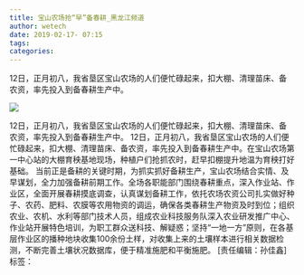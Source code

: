 ```yaml
---
title: 宝山农场抢“早”备春耕_黑龙江频道
author: wetech
date: 2019-02-17- 07:15
tags: 
categories: 
---
```

12日，正月初八，我省垦区宝山农场的人们便忙碌起来，扣大棚、清理苗床、备农资，率先投入到备春耕生产中。
<!-- more -->
                
<img align="center" border="0" src="http://p2.ifengimg.com/a/2016/0810/204c433878d5cf9size1_w16_h16.png" />
                
                
            
12日，正月初八，我省垦区宝山农场的人们便忙碌起来，扣大棚、清理苗床、备农资，率先投入到备春耕生产中。
12日，正月初八，我省垦区宝山农场的人们便忙碌起来，扣大棚、清理苗床、备农资，率先投入到备春耕生产中。在宝山农场第一中心站的大棚育秧基地现场，种植户们抢抓农时，赶早扣棚提升地温为育秧打好基础。
当前正是备耕的关键时期，为抓实抓好备耕生产，宝山农场结合实情、及早谋划，全力加强备耕前期工作。全场各职能部门围绕春耕重点，深入作业站、作业区，全面开展春耕摸底调查，认真谋划备耕工作，依托农场农资公司扎实做好种子、农药、肥料、农膜等农用物资的调运，确保各类春耕生产物资及时到位；组织农业、农机、水利等部门技术人员，组成农业科技服务队深入农业研发推广中心、作业站开展特色培训，为职工群众送科技、解疑惑；坚持“一地一方”原则，在各基层作业区的播种地块收集100余份土样，对收集上来的土壤样本进行相关数据检测，不断完善土壤状况数据库，便于精准施肥和平衡施肥。
[责任编辑：孙佳鑫]
标签：
 
             
